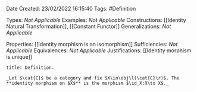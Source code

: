 <div class="topSpace"></div>

Date Created: 23/02/2022 16:15:40
Tags: #Definition

Types: _Not Applicable_
Examples: _Not Applicable_
Constructions: [[Identity Natural Transformation]], [[Constant Functor]]
Generalizations: _Not Applicable_

Properties: [[Identity morphism is an isomorphism]]
Sufficiencies: _Not Applicable_
Equivalences: _Not Applicable_
Justifications: [[Identity morphism is unique]]

``` ad-Definition
title: Definition.

_Let $\cat{C}$ be a category and fix $X\in\obj\l(\cat{C}\r)$. The **identity morphism on $X$** is the morphism $\id_X:X\to X$._

```
